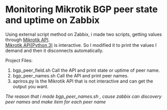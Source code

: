 # Monitoring Mikrotik BGP peer state and uptime on Zabbix
Using external script method on Zabbix, i made two scripts, getting values through [Mikrotik API](https://wiki.mikrotik.com/wiki/Manual:API_Python3).<br>
[Mikrotik API(Python 3)](https://wiki.mikrotik.com/wiki/Manual:API_Python3)  is interactive. So I modified it to print the values I demand and then it disconnects automatically.

Project Files:

1) bgp_peer_field.sh Call the API and print state or uptime of peer name.
2) bgp_peer_names.sh Call the API and print peer names. 
3) apriros.py Is the Mikrotik API that is not interactive and can get the output you want.


*The reason that i made bgp_peer_names.sh , cause zabbix can discovery peer names and make item for each peer name*



